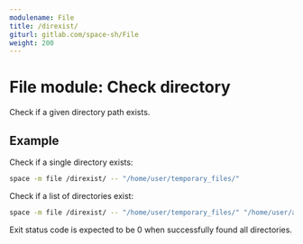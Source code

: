 ```yaml
---
modulename: File
title: /direxist/
giturl: gitlab.com/space-sh/File
weight: 200
---
```

# File module: Check directory

Check if a given directory path exists.  

## Example

Check if a single directory exists:
```sh
space -m file /direxist/ -- "/home/user/temporary_files/"
```

Check if a list of directories exist:
```sh
space -m file /direxist/ -- "/home/user/temporary_files/" "/home/user/another_directory" "/home/user/"
```

Exit status code is expected to be 0 when successfully found all directories.
